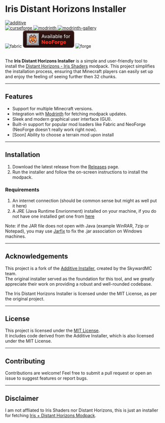 # Iris Distant Horizons Installer

<a href="https://modrinth.com/modpack/additive">
<img alt="additive" height="56" src="https://cdn.jsdelivr.net/npm/@intergrav/devins-badges@3/assets/cozy/built-with/additive_vector.svg">
</a>
<br>


<a href="https://www.curseforge.com/minecraft/modpacks/distant-horizons-iris-shaders">
<img alt="curseforge" height="56" src="https://cdn.jsdelivr.net/npm/@intergrav/devins-badges@3/assets/cozy/available/curseforge_vector.svg">
</a>
<a href="https://modrinth.com/modpack/distant-horizons-iris-shaders">
<img alt="modrinth" height="56" src="https://cdn.jsdelivr.net/npm/@intergrav/devins-badges@3/assets/cozy/available/modrinth_vector.svg">
</a>
<a href="https://modrinth.com/modpack/distant-horizons-iris-shaders/gallery">
<img alt="modrinth-gallery" height="56" src="https://cdn.jsdelivr.net/npm/@intergrav/devins-badges@3/assets/cozy/documentation/modrinth-gallery_vector.svg">
</a>
<br>

<picture>
<img alt="fabric" height="56" src="https://cdn.jsdelivr.net/npm/@intergrav/devins-badges@3/assets/cozy/supported/fabric_vector.svg">
</picture>
<picture>
<img alt="neoforge" height="56" src="https://raw.githubusercontent.com/intergrav/devins-badges/8494ec1ac495cfb481dc7e458356325510933eb0/assets/cozy/supported/neoforge_vector.svg">
</picture>
<picture>
<img alt="forge" height="56" src="https://cdn.jsdelivr.net/npm/@intergrav/devins-badges@3/assets/cozy/unsupported/forge_vector.svg">
</picture>
<br>
<br>

The **Iris Distant Horizons Installer** is a simple and user-friendly tool to install the [Distant Horizons - Iris Shaders](https://modrinth.com/mod/distant-horizons-iris-shaders) modpack. This project simplifies the installation process, ensuring that Minecraft players can easily set up and enjoy the feeling of seeing further then 32 chunks.

---

## Features
- Support for multiple Minecraft versions.
- Integration with [Modrinth](https://modrinth.com/) for fetching modpack updates.
- Sleek and modern graphical user interface (GUI).
- Built-in support for popular mod loaders like Fabric and NeoForge (NeoForge doesn't really work right now).
- [Soon] Ability to choose a terrain mod upon install

---

## Installation
1. Download the latest release from the [Releases](https://github.com/UltimatePlayer97/iris-distant-horizons-installer/releases) page.
2. Run the installer and follow the on-screen instructions to install the modpack.

### Requirements
1. An internet connection (should be common sense but might as well put it here)
2. A JRE (Java Runtime Envrionment) installed on your machine, if you do not have one installed get one from [here](https://adoptium.net/temurin/releases/?packages=jre)

Note: if the JAR file does not open with Java (example WinRAR, 7zip or Notepad), you may use [Jarfix](https://johann.loefflmann.net/downloads/jarfix.exe) to fix the .jar association on Windows machines.

---

## Acknowledgements
This project is a fork of the [Additive Installer](https://github.com/skywardmc/additive-installer), created by the SkywardMC team.  
The original installer served as the foundation for this tool, and we greatly appreciate their work on providing a robust and well-rounded codebase.  

The Iris Distant Horizons Installer is licensed under the MIT License, as per the original project.

---

## License
This project is licensed under the [MIT License](LICENSE).  
It includes code derived from the Additive Installer, which is also licensed under the MIT License.

---

## Contributing
Contributions are welcome! Feel free to submit a pull request or open an issue to suggest features or report bugs.

---

## Disclaimer
I am not affliated to Iris Shaders nor Distant Horizons, this is just an installer for fetching [Iris + Distant Horizons Modpack](https://modrinth.com/modpack/distant-horizons-iris-shaders).
